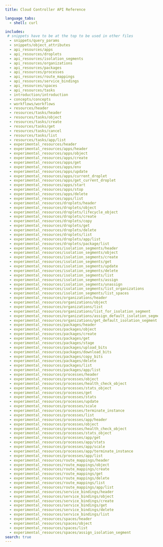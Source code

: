```yaml
---
title: Cloud Controller API Reference

language_tabs:
  - shell: curl

includes:
 # snippets have to be at the top to be used in other files
  - snippets/query_params
  - snippets/object_attributes
  - api_resources/apps
  - api_resources/droplets
  - api_resources/isolation_segments
  - api_resources/organizations
  - api_resources/packages
  - api_resources/processes
  - api_resources/route_mappings
  - api_resources/service_bindings
  - api_resources/spaces
  - api_resources/tasks
  - introduction/introduction
  - concepts/concepts
  - workflows/workflows
  - resources/header
  - resources/tasks/header
  - resources/tasks/object
  - resources/tasks/create
  - resources/tasks/get
  - resources/tasks/cancel
  - resources/tasks/list
  - resources/tasks/app/list
  - experimental_resources/header
  - experimental_resources/apps/header
  - experimental_resources/apps/object
  - experimental_resources/apps/create
  - experimental_resources/apps/get
  - experimental_resources/apps/env
  - experimental_resources/apps/update
  - experimental_resources/apps/current_droplet
  - experimental_resources/apps/get_current_droplet
  - experimental_resources/apps/start
  - experimental_resources/apps/stop
  - experimental_resources/apps/delete
  - experimental_resources/apps/list
  - experimental_resources/droplets/header
  - experimental_resources/droplets/object
  - experimental_resources/droplets/lifecycle_object
  - experimental_resources/droplets/create
  - experimental_resources/droplets/copy
  - experimental_resources/droplets/get
  - experimental_resources/droplets/delete
  - experimental_resources/droplets/list
  - experimental_resources/droplets/app/list
  - experimental_resources/droplets/package/list
  - experimental_resources/isolation_segments/header
  - experimental_resources/isolation_segments/object
  - experimental_resources/isolation_segments/create
  - experimental_resources/isolation_segments/get
  - experimental_resources/isolation_segments/update
  - experimental_resources/isolation_segments/delete
  - experimental_resources/isolation_segments/list
  - experimental_resources/isolation_segments/assign
  - experimental_resources/isolation_segments/unassign
  - experimental_resources/isolation_segments/list_organizations
  - experimental_resources/isolation_segments/list_spaces
  - experimental_resources/organizations/header
  - experimental_resources/organizations/object
  - experimental_resources/organizations/list
  - experimental_resources/organizations/list_for_isolation_segment
  - experimental_resources/organizations/assign_default_isolation_segment
  - experimental_resources/organizations/get_default_isolation_segment
  - experimental_resources/packages/header
  - experimental_resources/packages/object
  - experimental_resources/packages/create
  - experimental_resources/packages/get
  - experimental_resources/packages/stage
  - experimental_resources/packages/upload_bits
  - experimental_resources/packages/download_bits
  - experimental_resources/packages/copy_bits
  - experimental_resources/packages/delete
  - experimental_resources/packages/list
  - experimental_resources/packages/app/list
  - experimental_resources/processes/header
  - experimental_resources/processes/object
  - experimental_resources/processes/health_check_object
  - experimental_resources/processes/stats_object
  - experimental_resources/processes/get
  - experimental_resources/processes/stats
  - experimental_resources/processes/update
  - experimental_resources/processes/scale
  - experimental_resources/processes/terminate_instance
  - experimental_resources/processes/list
  - experimental_resources/processes/app/header
  - experimental_resources/processes/object
  - experimental_resources/processes/health_check_object
  - experimental_resources/processes/stats_object
  - experimental_resources/processes/app/get
  - experimental_resources/processes/app/stats
  - experimental_resources/processes/app/scale
  - experimental_resources/processes/app/terminate_instance
  - experimental_resources/processes/app/list
  - experimental_resources/route_mappings/header
  - experimental_resources/route_mappings/object
  - experimental_resources/route_mappings/create
  - experimental_resources/route_mappings/get
  - experimental_resources/route_mappings/delete
  - experimental_resources/route_mappings/list
  - experimental_resources/route_mappings/app/list
  - experimental_resources/service_bindings/header
  - experimental_resources/service_bindings/object
  - experimental_resources/service_bindings/create
  - experimental_resources/service_bindings/get
  - experimental_resources/service_bindings/delete
  - experimental_resources/service_bindings/list
  - experimental_resources/spaces/header
  - experimental_resources/spaces/object
  - experimental_resources/spaces/list
  - experimental_resources/spaces/assign_isolation_segment
search: true
---
```

